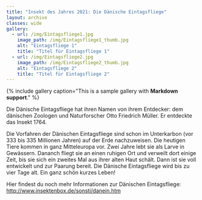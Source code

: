 ```yaml
---
title: "Insekt des Jahres 2021: Die Dänische Eintagsfliege"
layout: archive
classes: wide
gallery:
  - url: /img/Eintagsfliege1.jpg
    image_path: /img/Eintagsfliege1_thumb.jpg
    alt: "Eintagsfliege 1"
    title: "Titel für Eintagsfliege 1"
  - url: /img/Eintagsfliege2.jpg
    image_path: /img/Eintagsfliege2_thumb.jpg
    alt: "Eintagsfliege 2"
    title: "Titel für Eintagsfliege 2"
---
```


{% include gallery caption="This is a sample gallery with **Markdown support**." %}


Die Dänische Eintagsfliege hat ihren Namen von ihrem Entdecker: dem dänischen Zoologen und Naturforscher Otto Friedrich Müller. Er entdeckte das Insekt 1764.

Die Vorfahren der Dänischen Eintagsfliege sind schon im Unterkarbon (vor 333 bis 335 Millionen Jahren) auf der Erde nachzuweisen. Die heutigen Tiere kommen in ganz Mitteleuropa vor. Zwei Jahre lebt sie als Larve in Gewässern. Dananch fliegt sie an einen ruhigen Ort und verweilt dort einige Zeit, bis sie sich ein zweites Mal aus ihrer alten Haut schält. Dann ist sie voll entwickelt und zur Paarung bereit. Die Dänische Eintagsfliege wird bis zu vier Tage alt. Ein ganz schön kurzes Leben!

Hier findest du noch mehr Informationen zur Dänischen Eintagsfliege: http://www.insektenbox.de/sonsti/danein.htm
